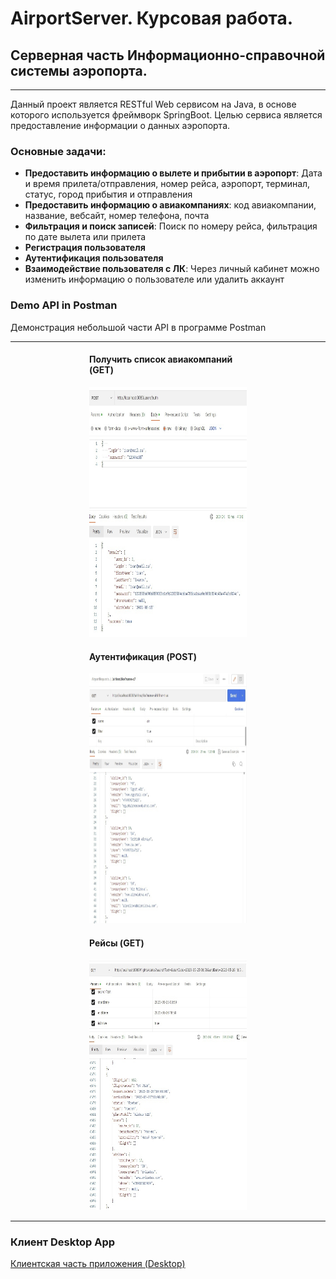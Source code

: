 # AirportServer. Курсовая работа.
## Серверная часть Информационно-справочной системы аэропорта.  


---
Данный проект является RESTful Web сервисом на Java, в основе которого используется фреймворк SpringBoot. Целью сервиса является предоставление информации о данных аэропорта.

### Основные задачи:

* **Предоставить информацию о вылете и прибытии в аэропорт**: Дата и время прилета/отправления, номер рейса, аэропорт, терминал, статус, город прибытия и отправления
* **Предоставить информацию о авиакомпаниях**: код авиакомпании, название, вебсайт, номер телефона, почта
* **Фильтрация и поиск записей**: Поиск по номеру рейса, фильтрация по дате вылета или прилета
* **Регистрация пользователя**
* **Аутентификация пользователя**
* **Взаимодействие пользователя с ЛК**: Через личный кабинет можно изменить информацию о пользователе или удалить аккаунт



### Demo API in Postman
Демонстрация небольшой части API в программе Postman

---
<!-- 1 -->
<div style="margin: auto;width: 50%;">
    <h4>Получить список авиакомпаний (GET)</h4>
    <img src="img/auth.jpg" height="400" width="420"/>
</div>
<!-- 2 -->
<div style="margin: 20px auto;width: 50%;">
    <h4>Аутентификация (POST)</h4>
    <img src="img/airlines.jpg" height="400" width="420"/>
</div>
<!-- 3 -->
<div style="margin: auto;width: 50%;">
    <h4>Рейсы (GET)</h4>
    <img src="img/flights_with_filters.jpg" height="400" width="420"/>
</div>

---

### Клиент Desktop App

<a href="https://github.com/Shush1k/AirportClient/tree/main">Клиентская часть приложения (Desktop)</a>